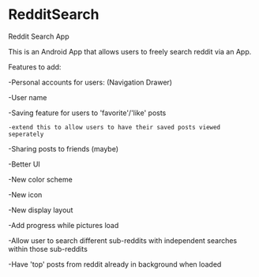 # RedditSearch
Reddit Search App

This is an Android App that allows users to freely search reddit via an App.

Features to add:

  -Personal accounts for users: (Navigation Drawer)
  
  -User name
  
  -Saving feature for users to 'favorite'/'like' posts
      
    -extend this to allow users to have their saved posts viewed seperately
  
  -Sharing posts to friends (maybe)
  
-Better UI
  
  -New color scheme
  
  -New icon
  
  -New display layout
  
  -Add progress while pictures load
  
-Allow user to search different sub-reddits with independent searches within those sub-reddits

-Have 'top' posts from reddit already in background when loaded
